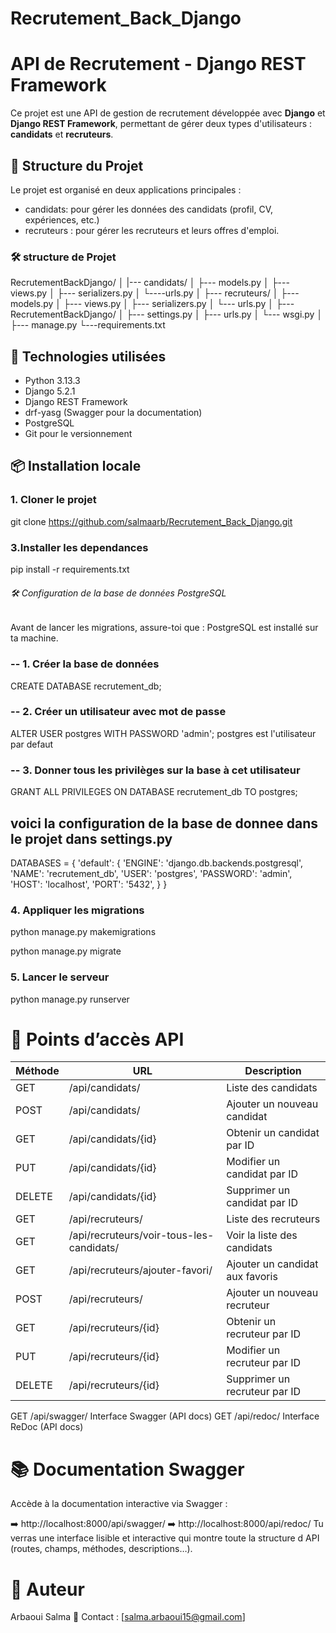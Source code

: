 # Recrutement_Back_Django
#  API de Recrutement - Django REST Framework

Ce projet est une API de gestion de recrutement développée avec **Django** et **Django REST Framework**, permettant de gérer deux types d'utilisateurs : **candidats** et **recruteurs**.

## 📁 Structure du Projet

Le projet est organisé en deux applications principales :

- candidats: pour gérer les données des candidats (profil, CV, expériences, etc.)
- recruteurs : pour gérer les recruteurs et leurs offres d'emploi.
### 🛠 structure de Projet

RecrutementBackDjango/
│
|--- candidats/
│   ├--- models.py
│   ├--- views.py
│   ├--- serializers.py
│   └----urls.py
│
├--- recruteurs/
│   ├--- models.py
│   ├--- views.py
│   ├--- serializers.py
│   └--- urls.py
│
├---RecrutementBackDjango/
│   ├--- settings.py
│   ├--- urls.py
│   └--- wsgi.py
│
├--- manage.py
└---requirements.txt

## 🔧 Technologies utilisées

- Python 3.13.3
- Django 5.2.1
- Django REST Framework
- drf-yasg (Swagger pour la documentation)
- PostgreSQL 
- Git pour le versionnement

## 📦 Installation locale

### 1. Cloner le projet

git clone https://github.com/salmaarb/Recrutement_Back_Django.git

### 3.Installer les dependances

pip install -r requirements.txt

###### 🛠 Configuration de la base de données PostgreSQL
Avant de lancer les migrations, assure-toi que :
PostgreSQL est installé sur ta machine.

### -- 1. Créer la base de données
CREATE DATABASE recrutement_db;

### -- 2. Créer un utilisateur avec mot de passe
ALTER USER postgres WITH PASSWORD 'admin';
postgres est l'utilisateur par defaut 
### -- 3. Donner tous les privilèges sur la base à cet utilisateur
GRANT ALL PRIVILEGES ON DATABASE recrutement_db TO postgres;

## voici la configuration de la base de donnee dans le projet dans settings.py
DATABASES = {
    'default': {
        'ENGINE': 'django.db.backends.postgresql',
        'NAME': 'recrutement_db',
        'USER': 'postgres',
        'PASSWORD': 'admin',
        'HOST': 'localhost',
        'PORT': '5432',
    }
}

### 4. Appliquer les migrations

python manage.py makemigrations

python manage.py migrate

### 5. Lancer le serveur

python manage.py runserver

# 📌 Points d’accès API

| Méthode | URL                                         | Description                         |
|---------|---------------------------------------------|-------------------------------------|
| GET     |   /api/candidats/                           | Liste des candidats                 |
| POST    |  /api/candidats/                            | Ajouter un nouveau candidat         |
| GET     |  /api/candidats/{id}                        | Obtenir un candidat par ID          |
| PUT     |  /api/candidats/{id}                        | Modifier un candidat par ID         |
| DELETE  |  /api/candidats/{id}                        | Supprimer un candidat par ID        |
| GET     |  /api/recruteurs/                           | Liste des recruteurs                |
| GET     |  /api/recruteurs/voir-tous-les-candidats/   | Voir la liste des candidats         |
| GET     |  /api/recruteurs/ajouter-favori/            | Ajouter un candidat aux favoris     |
| POST    |  /api/recruteurs/                           | Ajouter un nouveau recruteur        |
| GET     |  /api/recruteurs/{id}                       | Obtenir un recruteur par ID         |
| PUT     |  /api/recruteurs/{id}                       | Modifier un recruteur par ID        |
| DELETE  |  /api/recruteurs/{id}                       | Supprimer un recruteur par ID       |


GET	/api/swagger/	Interface Swagger (API docs)
GET	/api/redoc/	Interface ReDoc (API docs)

# 📚 Documentation Swagger
Accède à la documentation interactive via Swagger :

➡️ http://localhost:8000/api/swagger/
➡️ http://localhost:8000/api/redoc/ 
Tu verras une interface lisible et interactive qui montre toute la structure d API (routes, champs, méthodes, descriptions…).

# 👤 Auteur
Arbaoui Salma
📧 Contact : [salma.arbaoui15@gmail.com]

